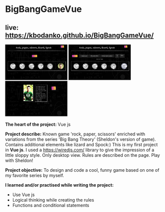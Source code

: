 # BigBangGameVue

## live: https://kbodanko.github.io/BigBangGameVue/
![game screen](https://github.com/kbodanko/BigBangGameVue/blob/master/Screenshot%202022-05-18%20at%2012-18-00%20BigBangGame%201.png)
![game screen](https://github.com/kbodanko/BigBangGameVue/blob/main/image%201.png)
![game screen](https://github.com/kbodanko/BigBangGameVue/blob/main/image%202.png)

**The heart of the project:** Vue js

**Project describe:** Known game 'rock, paper, scissors' enriched with variations from the series 'Big Bang Theory' (Sheldon's version of game). Contains additional elements like lizard and Spock:) This is my first project in **Vue js**. I used a https://wiredjs.com/ library to give the impression of a little sloppy style. Only desktop view. Rules are described on the page. Play with Sheldon!

**Project objective:** To design and code a cool, funny game based on one of my favorite series by myself.

**I learned and/or practised while writing the project:** 
- Use Vue js
- Logical thinking while creating the rules
- Functions and conditional statements
